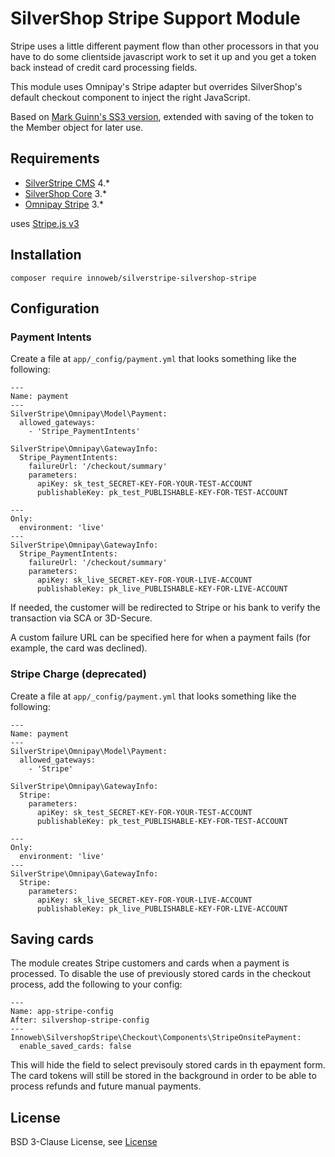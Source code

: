 # SilverShop Stripe Support Module

Stripe uses a little different payment flow than other processors in that you have to do some clientside javascript work to set it up and you get a token back instead of credit card processing fields.

This module uses Omnipay's Stripe adapter but overrides SilverShop's default checkout component to inject the right JavaScript.

Based on [Mark Guinn's SS3 version](https://github.com/markguinn/silvershop-stripe), extended with saving of the token to the Member object for later use.

## Requirements

* [SilverStripe CMS](https://github.com/silverstripe/silverstripe-cms) 4.*
* [SilverShop Core](https://github.com/silvershop/silvershop-core/) 3.*
* [Omnipay Stripe](https://github.com/thephpleague/omnipay-stripe) 3.*

uses [Stripe.js v3](https://stripe.com/docs/stripe-js) 

## Installation

```
composer require innoweb/silverstripe-silvershop-stripe
```

## Configuration
### Payment Intents
Create a file at `app/_config/payment.yml` that looks something like the following:

```
---
Name: payment
---
SilverStripe\Omnipay\Model\Payment:
  allowed_gateways:
    - 'Stripe_PaymentIntents'

SilverStripe\Omnipay\GatewayInfo:
  Stripe_PaymentIntents:
    failureUrl: '/checkout/summary'
    parameters:
      apiKey: sk_test_SECRET-KEY-FOR-YOUR-TEST-ACCOUNT
      publishableKey: pk_test_PUBLISHABLE-KEY-FOR-TEST-ACCOUNT

---
Only:
  environment: 'live'
---
SilverStripe\Omnipay\GatewayInfo:
  Stripe_PaymentIntents:
    failureUrl: '/checkout/summary'
    parameters:
      apiKey: sk_live_SECRET-KEY-FOR-YOUR-LIVE-ACCOUNT
      publishableKey: pk_live_PUBLISHABLE-KEY-FOR-LIVE-ACCOUNT
```

If needed, the customer will be redirected to Stripe or his bank to verify the transaction via SCA or 3D-Secure. 

A custom failure URL can be specified here for when a payment fails (for example, the card was declined).

### Stripe Charge (deprecated)
Create a file at `app/_config/payment.yml` that looks something like the following:

```
---
Name: payment
---
SilverStripe\Omnipay\Model\Payment:
  allowed_gateways:
    - 'Stripe'

SilverStripe\Omnipay\GatewayInfo:
  Stripe:
    parameters:
      apiKey: sk_test_SECRET-KEY-FOR-YOUR-TEST-ACCOUNT
      publishableKey: pk_test_PUBLISHABLE-KEY-FOR-TEST-ACCOUNT

---
Only:
  environment: 'live'
---
SilverStripe\Omnipay\GatewayInfo:
  Stripe:
    parameters:
      apiKey: sk_live_SECRET-KEY-FOR-YOUR-LIVE-ACCOUNT
      publishableKey: pk_live_PUBLISHABLE-KEY-FOR-LIVE-ACCOUNT
```


## Saving cards

The module creates Stripe customers and cards when a payment is processed. To disable the use of previously stored cards in the checkout process, add the following to your config:

```
---
Name: app-stripe-config
After: silvershop-stripe-config
---
Innoweb\SilvershopStripe\Checkout\Components\StripeOnsitePayment:
  enable_saved_cards: false
```

This will hide the field to select previsouly stored cards in th epayment form. The card tokens will still be stored in the background in order to be able to process refunds and future manual payments.

## License

BSD 3-Clause License, see [License](license.md)
